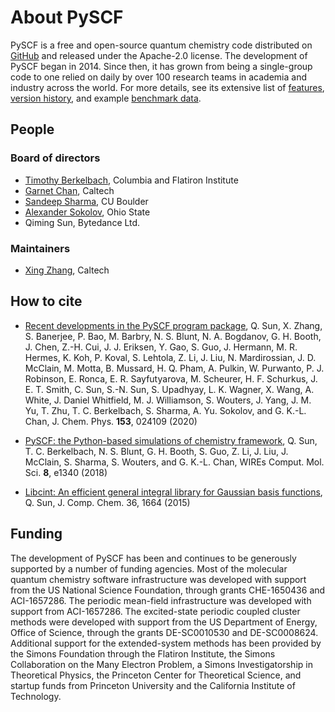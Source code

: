 # About PySCF 

PySCF is a free and open-source quantum chemistry code distributed on
[GitHub](https://github.com/pyscf/pyscf) and released under the Apache-2.0
license.  The development of PySCF began in 2014. Since then, it has grown 
from being a single-group code to one relied on daily by over 100 research
teams in academia and industry across the world. For more details, see its
extensive list of [features](features.rst), [version history](version), and 
example [benchmark data](benchmark).

## People

### Board of directors

- [Timothy Berkelbach](https://berkelbach.chem.columbia.edu/), Columbia and Flatiron Institute
- [Garnet Chan](https://www.chan-lab.caltech.edu/), Caltech
- [Sandeep Sharma](https://www.colorado.edu/lab/sharmagroup/), CU Boulder
- [Alexander Sokolov](https://research.cbc.osu.edu/sokolov.8/), Ohio State
- Qiming Sun, Bytedance Ltd.

### Maintainers

- [Xing Zhang](https://www.chan-lab.caltech.edu/people), Caltech

## How to cite

- [Recent developments in the PySCF program package](https://doi.org/10.1063/5.0006074), Q. Sun, X. Zhang, S. Banerjee, P. Bao, M. Barbry, N. S. Blunt, N. A. Bogdanov, G. H. Booth, J. Chen, Z.-H. Cui, J. J. Eriksen, Y. Gao, S. Guo, J. Hermann, M. R. Hermes, K. Koh, P. Koval, S. Lehtola, Z. Li, J. Liu, N. Mardirossian, J. D. McClain, M. Motta, B. Mussard, H. Q. Pham, A. Pulkin, W. Purwanto, P. J. Robinson, E. Ronca, E. R. Sayfutyarova, M. Scheurer, H. F. Schurkus, J. E. T. Smith, C. Sun, S.-N. Sun, S. Upadhyay, L. K. Wagner, X. Wang, A. White, J. Daniel Whitfield, M. J. Williamson, S. Wouters, J. Yang, J. M. Yu, T. Zhu, T. C. Berkelbach, S. Sharma, A. Yu. Sokolov, and G. K.-L. Chan, J. Chem. Phys. **153**, 024109 (2020)

- [PySCF: the Python-based simulations of chemistry framework](https://doi.org/10.1002/wcms.1340), Q. Sun, T. C. Berkelbach, N. S. Blunt, G. H. Booth, S. Guo, Z. Li, J. Liu, J. McClain, S. Sharma, S. Wouters, and G. K.-L. Chan, WIREs Comput. Mol. Sci. **8**, e1340 (2018)

- [Libcint: An efficient general integral library for Gaussian basis functions](https://doi.org/10.1002/jcc.23981), Q. Sun, J. Comp. Chem. 36, 1664 (2015)

## Funding

The development of PySCF has been and continues to be generously supported by a
number of funding agencies. Most of the molecular quantum chemistry software
infrastructure was developed with support from the US National Science
Foundation, through grants CHE-1650436 and ACI-1657286. The periodic mean-field
infrastructure was developed with support from ACI-1657286. The excited-state
periodic coupled cluster methods were developed with support from the US
Department of Energy, Office of Science, through the grants DE-SC0010530 and
DE-SC0008624. Additional support for the extended-system methods has been
provided by the Simons Foundation through the Flatiron Institute, the Simons
Collaboration on the Many Electron Problem, a Simons Investigatorship in
Theoretical Physics, the Princeton Center for Theoretical Science, and startup
funds from Princeton University and the California Institute of Technology.

